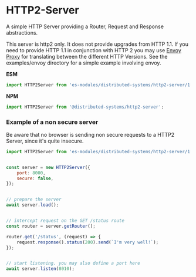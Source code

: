 # HTTP2-Server

A simple HTTP Server providing a Router, Request and Response abstractions.

This server is http2 only. It does not provide upgrades from HTTP 1.1. If you
need to provide HTTP 1.1 in conjunction with HTTP 2 you may use [Envoy Proxy](https://www.envoyproxy.io/)
for translating between the different HTTP Versions. See the examples/envoy 
directory for a simple example involving envoy.

**ESM**
```javascript
import HTTP2Server from 'es-modules/distributed-systems/http2-server/1.0.0+/index.mjs';
```

**NPM**
```javascript
import HTTP2Server from '@distributed-systems/http2-server';
```



### Example of a non secure server

Be aware that no browser is sending non secure requests to a HTTP2 Server, since it's quite insecure.

```javascript
import HTTP2Server from 'es-modules/distributed-systems/http2-server/1.0.0+/index.mjs';


const server = new HTTP2Server({
    port: 8000,
    secure: false,
});


// prepare the server
await server.load();


// intercept request on the GET /status route
const router = server.getRouter();

router.get('/status', (request) => {
    request.response().status(200).send(`I'm very well!`);
});


// start listening. you may also define a port here
await server.listen(8010);
```
